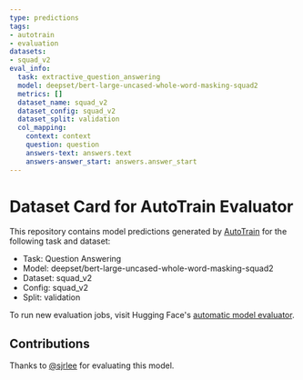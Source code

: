 ```yaml
---
type: predictions
tags:
- autotrain
- evaluation
datasets:
- squad_v2
eval_info:
  task: extractive_question_answering
  model: deepset/bert-large-uncased-whole-word-masking-squad2
  metrics: []
  dataset_name: squad_v2
  dataset_config: squad_v2
  dataset_split: validation
  col_mapping:
    context: context
    question: question
    answers-text: answers.text
    answers-answer_start: answers.answer_start
---
```

# Dataset Card for AutoTrain Evaluator

This repository contains model predictions generated by [AutoTrain](https://huggingface.co/autotrain) for the following task and dataset:

* Task: Question Answering
* Model: deepset/bert-large-uncased-whole-word-masking-squad2
* Dataset: squad_v2
* Config: squad_v2
* Split: validation

To run new evaluation jobs, visit Hugging Face's [automatic model evaluator](https://huggingface.co/spaces/autoevaluate/model-evaluator).

## Contributions

Thanks to [@sjrlee](https://huggingface.co/sjrlee) for evaluating this model.